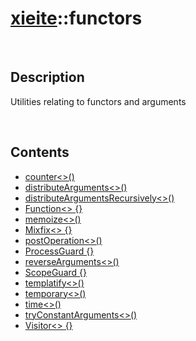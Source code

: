# [xieite](./xieite.md)\:\:functors

&nbsp;

## Description
Utilities relating to functors and arguments

&nbsp;

## Contents
- [counter\<\>\(\)](./namespaces/functors/counter.md)
- [distributeArguments\<\>\(\)](./namespaces/functors/distribute_arguments.md)
- [distributeArgumentsRecursively\<\>\(\)](./namespaces/functors/distribute_arguments_recursively.md)
- [Function\<\> \{\}](./namespaces/functors/function.md)
- [memoize\<\>\(\)](./namespaces/functors/memoize.md)
- [Mixfix\<\> \{\}](./namespaces/functors/mixfix.md)
- [postOperation\<\>\(\)](./namespaces/functors/post_operation.md)
- [ProcessGuard \{\}](./namespaces/functors/process_guard.md)
- [reverseArguments\<\>\(\)](./namespaces/functors/reverse_arguments.md)
- [ScopeGuard \{\}](./namespaces/functors/scope_guard.md)
- [templatify\<\>\(\)](./namespaces/functors/templatify.md)
- [temporary\<\>\(\)](./namespaces/functors/temporary.md)
- [time\<\>\(\)](./namespaces/functors/time.md)
- [tryConstantArguments\<\>\(\)](./namespaces/functors/try_constant_arguments.md)
- [Visitor\<\> \{\}](./namespaces/functors/visitor.md)

